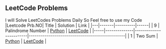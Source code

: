 ## LeetCode Problems
I will Solve LeetCodes Problems Daily So Feel free to use my Code
|Leetcode Prb.NO| Title | Solution | Link |
|---|-------|----------|------|
| 9 | Palindrome Number | [Python](PalindromeNumber.py) | [LeetCode](https://leetcode.com/problems/palindrome-number/) |
|-----|--------------|------------------------|------------------------------------------------|
| 1   | Two Sum      | [Python](two_sum.py) | [LeetCode](https://leetcode.com/problems/two-sum/) |
